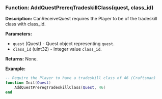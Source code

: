 ### Function: AddQuestPrereqTradeskillClass(quest, class_id)

**Description:**
CanReceiveQuest requires the Player to be of the tradeskill class with class_id.

**Parameters:**
- `quest` (Quest) - Quest object representing `quest`.
- `class_id` (uint32) - Integer value `class_id`.

**Returns:** None.

**Example:**

```lua
-- Require the Player to have a tradeskill class of 46 (Craftsman)
function Init(Quest)
    AddQuestPrereqTradeskillClass(Quest, 46)
end
```
